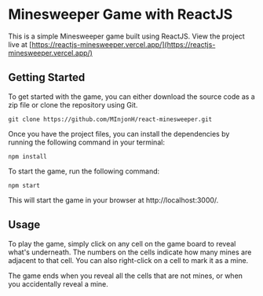 # Minesweeper Game with ReactJS
This is a simple Minesweeper game built using ReactJS.
View the project live at [https://reactjs-minesweeper.vercel.app/](https://reactjs-minesweeper.vercel.app/)

## Getting Started
To get started with the game, you can either download the source code as a zip file or clone the repository using Git.
```
git clone https://github.com/MInjonH/react-minesweeper.git
```

Once you have the project files, you can install the dependencies by running the following command in your terminal:
```
npm install
```

To start the game, run the following command:
```
npm start
```
This will start the game in your browser at http://localhost:3000/.

## Usage
To play the game, simply click on any cell on the game board to reveal what's underneath. The numbers on the cells indicate how many mines are adjacent to that cell. You can also right-click on a cell to mark it as a mine.

The game ends when you reveal all the cells that are not mines, or when you accidentally reveal a mine.
